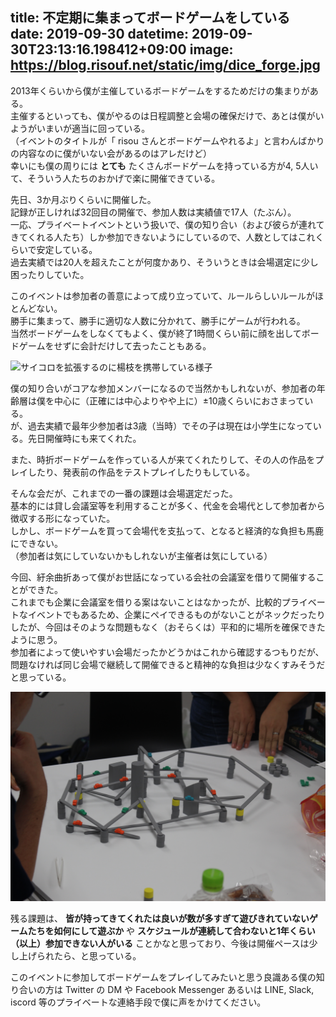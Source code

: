 title: 不定期に集まってボードゲームをしている
date: 2019-09-30
datetime: 2019-09-30T23:13:16.198412+09:00
image: https://blog.risouf.net/static/img/dice_forge.jpg
---

2013年くらいから僕が主催しているボードゲームをするためだけの集まりがある。  
主催するといっても、僕がやるのは日程調整と会場の確保だけで、あとは僕がいようがいまいが適当に回っている。  
（イベントのタイトルが「 risou さんとボードゲームやれるよ」と言わんばかりの内容なのに僕がいない会があるのはアレだけど）  
幸いにも僕の周りには **とても** たくさんボードゲームを持っている方が4, 5人いて、そういう人たちのおかげで楽に開催できている。

先日、3か月ぶりくらいに開催した。  
記録が正しければ32回目の開催で、参加人数は実績値で17人（たぶん）。  
一応、プライベートイベントという扱いで、僕の知り合い（および彼らが連れてきてくれる人たち）しか参加できないようにしているので、人数としてはこれくらいで安定している。  
過去実績では20人を超えたことが何度かあり、そういうときは会場選定に少し困ったりしていた。

このイベントは参加者の善意によって成り立っていて、ルールらしいルールがほとんどない。  
勝手に集まって、勝手に適切な人数に分かれて、勝手にゲームが行われる。  
当然ボードゲームをしなくてもよく、僕が終了1時間くらい前に顔を出してボードゲームをせずに会計だけして去ったこともある。

![サイコロを拡張するのに楊枝を携帯している様子](/static/img/dice_forge.jpg)

僕の知り合いがコアな参加メンバーになるので当然かもしれないが、参加者の年齢層は僕を中心に（正確には中心よりやや上に）±10歳くらいにおさまっている。  
が、過去実績で最年少参加者は3歳（当時）でその子は現在は小学生になっている。先日開催時にも来てくれた。

また、時折ボードゲームを作っている人が来てくれたりして、その人の作品をプレイしたり、発表前の作品をテストプレイしたりもしている。

そんな会だが、これまでの一番の課題は会場選定だった。  
基本的には貸し会議室等を利用することが多く、代金を会場代として参加者から徴収する形になっていた。  
しかし、ボードゲームを買って会場代を支払って、となると経済的な負担も馬鹿にできない。  
（参加者は気にしていないかもしれないが主催者は気にしている）

今回、紆余曲折あって僕がお世話になっている会社の会議室を借りて開催することができた。  
これまでも企業に会議室を借りる案はないことはなかったが、比較的プライベートなイベントでもあるため、企業にペイできるものがないことがネックだったりしたが、今回はそのような問題もなく（おそらくは）平和的に場所を確保できたように思う。  
参加者によって使いやすい会場だったかどうかはこれから確認するつもりだが、問題なければ同じ会場で継続して開催できると精神的な負担は少なくすみそうだと思っている。

![高速道路を作っている様子](/static/img/tokyo_highway.jpg)

残る課題は、 **皆が持ってきてくれたは良いが数が多すぎて遊びきれていないゲームたちを如何にして遊ぶか** や **スケジュールが連続して合わないと1年くらい（以上）参加できない人がいる** ことかなと思っており、今後は開催ペースは少し上げられたら、と思っている。

このイベントに参加してボードゲームをプレイしてみたいと思う良識ある僕の知り合いの方は Twitter の DM や Facebook Messenger あるいは LINE, Slack, iscord 等のプライベートな連絡手段で僕に声をかけてください。
